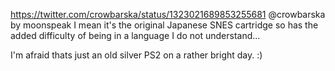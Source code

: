 https://twitter.com/crowbarska/status/1323021689853255681 @crowbarska by moonspeak I mean it's the original Japanese SNES cartridge so has the added difficulty of being in a language I do not understand...

I'm afraid thats just an old silver PS2 on a rather bright day. :)
